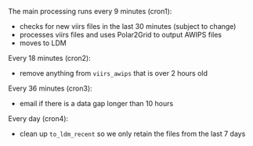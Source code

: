 The main processing runs every 9 minutes (cron1): 
- checks for new viirs files in the last 30 minutes (subject to change)
- processes viirs files and uses Polar2Grid to output AWIPS files
- moves to LDM

Every 18 minutes (cron2):
- remove anything from `viirs_awips` that is over 2 hours old

Every 36 minutes (cron3): 
- email if there is a data gap longer than 10 hours

Every day (cron4): 
- clean up `to_ldm_recent` so we only retain the files from the last 7 days

